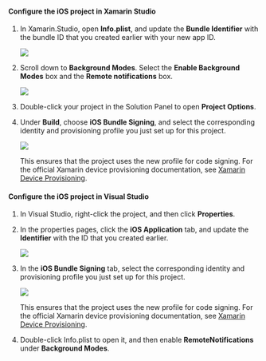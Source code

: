 #### <a name="configure-the-ios-project-in-xamarin-studio"></a>Configure the iOS project in Xamarin Studio
1. In Xamarin.Studio, open **Info.plist**, and update the **Bundle Identifier** with the bundle ID that you created earlier with your new app ID.

    ![](https://docstestmedia1.blob.core.windows.net/azure-media/includes/media/app-service-mobile-xamarin-ios-configure-project/mobile-services-ios-push-21.png)
2. Scroll down to **Background Modes**. Select the **Enable Background Modes** box and the **Remote notifications** box.

    ![](https://docstestmedia1.blob.core.windows.net/azure-media/includes/media/app-service-mobile-xamarin-ios-configure-project/mobile-services-ios-push-22.png)
3. Double-click your project in the Solution Panel to open **Project Options**.
4. Under **Build**, choose **iOS Bundle Signing**, and select the corresponding identity and provisioning profile you just set up for this project.

   ![](https://docstestmedia1.blob.core.windows.net/azure-media/includes/media/app-service-mobile-xamarin-ios-configure-project/mobile-services-ios-push-20.png)

   This ensures that the project uses the new profile for code signing. For the official Xamarin device provisioning documentation, see [Xamarin Device Provisioning].

#### <a name="configure-the-ios-project-in-visual-studio"></a>Configure the iOS project in Visual Studio
1. In Visual Studio, right-click the project, and then click **Properties**.
2. In the properties pages, click the **iOS Application** tab, and update the **Identifier** with the ID that you created earlier.

    ![](https://docstestmedia1.blob.core.windows.net/azure-media/includes/media/app-service-mobile-xamarin-ios-configure-project/mobile-services-ios-push-23.png)
3. In the **iOS Bundle Signing** tab, select the corresponding identity and provisioning profile you just set up for this project.

    ![](https://docstestmedia1.blob.core.windows.net/azure-media/includes/media/app-service-mobile-xamarin-ios-configure-project/mobile-services-ios-push-24.png)

    This ensures that the project uses the new profile for code signing. For the official Xamarin device provisioning documentation, see [Xamarin Device Provisioning].
4. Double-click Info.plist to open it, and then enable **RemoteNotifications** under **Background Modes**.

[Xamarin Device Provisioning]: http://developer.xamarin.com/guides/ios/getting_started/installation/device_provisioning/





